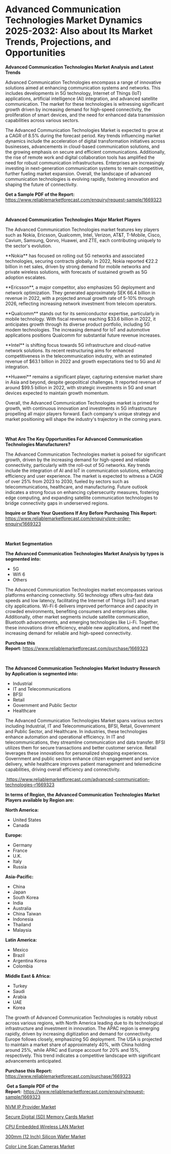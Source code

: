 <p><h1>Advanced Communication Technologies Market Dynamics 2025-2032: Also about Its Market Trends, Projections, and Opportunities</h1></p><p><strong>Advanced Communication Technologies Market Analysis and Latest Trends</strong></p>
<p><p>Advanced Communication Technologies encompass a range of innovative solutions aimed at enhancing communication systems and networks. This includes developments in 5G technology, Internet of Things (IoT) applications, artificial intelligence (AI) integration, and advanced satellite communication. The market for these technologies is witnessing significant growth driven by increasing demand for high-speed connectivity, the proliferation of smart devices, and the need for enhanced data transmission capabilities across various sectors.</p><p>The Advanced Communication Technologies Market is expected to grow at a CAGR of 8.5% during the forecast period. Key trends influencing market dynamics include the acceleration of digital transformation initiatives across businesses, advancements in cloud-based communication solutions, and the growing emphasis on secure and efficient communications. Additionally, the rise of remote work and digital collaboration tools has amplified the need for robust communication infrastructures. Enterprises are increasingly investing in next-generation communication systems to remain competitive, further fueling market expansion. Overall, the landscape of advanced communication technologies is evolving rapidly, fostering innovation and shaping the future of connectivity.</p></p>
<p><strong>Get a Sample PDF of the Report:&nbsp;</strong> <a href="https://www.reliablemarketforecast.com/enquiry/request-sample/1669323?utm_campaign=3049&utm_medium=2&utm_source=Github&utm_content=ia&utm_term=10032025&utm_id=advanced-communication-technologies">https://www.reliablemarketforecast.com/enquiry/request-sample/1669323</a></p>
<p>&nbsp;</p>
<p><strong>Advanced Communication Technologies Major Market Players</strong></p>
<p><p>The Advanced Communication Technologies market features key players such as Nokia, Ericsson, Qualcomm, Intel, Verizon, AT&T, T-Mobile, Cisco, Cavium, Samsung, Qorvo, Huawei, and ZTE, each contributing uniquely to the sector's evolution. </p><p>**Nokia** has focused on rolling out 5G networks and associated technologies, securing contracts globally. In 2022, Nokia reported €22.2 billion in net sales, driven by strong demand for mobile networks and private wireless solutions, with forecasts of sustained growth as 5G adoption escalates.</p><p>**Ericsson**, a major competitor, also emphasizes 5G deployment and network optimization. They generated approximately SEK 66.4 billion in revenue in 2022, with a projected annual growth rate of 5-10% through 2026, reflecting increasing network investment from telecom operators.</p><p>**Qualcomm** stands out for its semiconductor expertise, particularly in mobile technology. With fiscal revenue reaching $33.6 billion in 2022, it anticipates growth through its diverse product portfolio, including 5G modem technologies. The increasing demand for IoT and automotive applications positions Qualcomm for substantial future revenue increases.</p><p>**Intel** is shifting focus towards 5G infrastructure and cloud-native network solutions. Its recent restructuring aims for enhanced competitiveness in the telecommunication industry, with an estimated revenue of $63.1 billion in 2022 and growth expectations tied to 5G and AI integration.</p><p>**Huawei** remains a significant player, capturing extensive market share in Asia and beyond, despite geopolitical challenges. It reported revenue of around $99.5 billion in 2022, with strategic investments in 5G and smart devices expected to maintain growth momentum.</p><p>Overall, the Advanced Communication Technologies market is primed for growth, with continuous innovation and investments in 5G infrastructure propelling all major players forward. Each company's unique strategy and market positioning will shape the industry's trajectory in the coming years.</p></p>
<p>&nbsp;</p>
<p><strong>What Are The Key Opportunities For Advanced Communication Technologies Manufacturers?</strong></p>
<p><p>The Advanced Communication Technologies market is poised for significant growth, driven by the increasing demand for high-speed and reliable connectivity, particularly with the roll-out of 5G networks. Key trends include the integration of AI and IoT in communication solutions, enhancing efficiency and user experience. The market is expected to witness a CAGR of over 25% from 2023 to 2030, fueled by sectors such as telecommunications, healthcare, and manufacturing. Future outlook indicates a strong focus on enhancing cybersecurity measures, fostering edge computing, and expanding satellite communication technologies to bridge connectivity gaps in underserved regions.</p></p>
<p><strong>Inquire or Share Your Questions If Any Before Purchasing This Report:</strong> <a href="https://www.reliablemarketforecast.com/enquiry/pre-order-enquiry/1669323?utm_campaign=3049&utm_medium=2&utm_source=Github&utm_content=ia&utm_term=10032025&utm_id=advanced-communication-technologies">https://www.reliablemarketforecast.com/enquiry/pre-order-enquiry/1669323</a></p>
<p>&nbsp;</p>
<p><strong>Market Segmentation</strong></p>
<p><strong>The Advanced Communication Technologies Market Analysis by types is segmented into:</strong></p>
<p><ul><li>5G</li><li>Wifi 6</li><li>Others</li></ul></p>
<p><p>The Advanced Communication Technologies market encompasses various platforms enhancing connectivity. 5G technology offers ultra-fast data speeds and low latency, facilitating the Internet of Things (IoT) and smart city applications. Wi-Fi 6 delivers improved performance and capacity in crowded environments, benefiting consumers and enterprises alike. Additionally, other market segments include satellite communication, Bluetooth advancements, and emerging technologies like Li-Fi. Together, these innovations drive efficiency, enable new applications, and meet the increasing demand for reliable and high-speed connectivity.</p></p>
<p><strong>Purchase this Report:&nbsp;</strong><a href="https://www.reliablemarketforecast.com/purchase/1669323?utm_campaign=3049&utm_medium=2&utm_source=Github&utm_content=ia&utm_term=10032025&utm_id=advanced-communication-technologies">https://www.reliablemarketforecast.com/purchase/1669323</a></p>
<p>&nbsp;</p>
<p><strong>The Advanced Communication Technologies Market Industry Research by Application is segmented into:</strong></p>
<p><ul><li>Industrial</li><li>IT and Telecommunications</li><li>BFSI</li><li>Retail</li><li>Government and Public Sector</li><li>Healthcare</li></ul></p>
<p><p>The Advanced Communication Technologies Market spans various sectors including Industrial, IT and Telecommunications, BFSI, Retail, Government and Public Sector, and Healthcare. In industries, these technologies enhance automation and operational efficiency. In IT and telecommunications, they streamline communication and data transfer. BFSI utilizes them for secure transactions and better customer service. Retail leverages these innovations for personalized shopping experiences. Government and public sectors enhance citizen engagement and service delivery, while healthcare improves patient management and telemedicine capabilities, driving overall efficiency and connectivity.</p></p>
<p><a href="https://www.reliablemarketforecast.com/advanced-communication-technologies-r1669323?utm_campaign=3049&utm_medium=2&utm_source=Github&utm_content=ia&utm_term=10032025&utm_id=advanced-communication-technologies">&nbsp;https://www.reliablemarketforecast.com/advanced-communication-technologies-r1669323</a></p>
<p><strong>In terms of Region, the Advanced Communication Technologies Market Players available by Region are:</strong></p>
<p>
    <p> <strong> North America: </strong>
        <ul>
            <li>United States</li>
            <li>Canada</li>
        </ul>
        </p> 
    <p> <strong> Europe: </strong>
        <ul>
            <li>Germany</li>
            <li>France</li>
            <li>U.K.</li>
            <li>Italy</li>
            <li>Russia</li>
        </ul>
        </p> 
    <p> <strong> Asia-Pacific: </strong>
        <ul>
            <li>China</li>
            <li>Japan</li>
            <li>South Korea</li>
            <li>India</li>
            <li>Australia</li>
            <li>China Taiwan</li>
            <li>Indonesia</li>
            <li>Thailand</li>
            <li>Malaysia</li>
        </ul>
        </p> 
    <p> <strong> Latin America: </strong>
        <ul>
            <li>Mexico</li>
            <li>Brazil</li>
            <li>Argentina Korea</li>
            <li>Colombia</li>
        </ul>
        </p> 
    <p> <strong> Middle East & Africa: </strong>
        <ul>
            <li>Turkey</li>
            <li>Saudi</li>
            <li>Arabia</li>
            <li>UAE</li>
            <li>Korea</li>
        </ul>
    </p>
    </p>
<p><p>The growth of Advanced Communication Technologies is notably robust across various regions, with North America leading due to its technological infrastructure and investment in innovation. The APAC region is emerging rapidly, driven by increasing digitization and demand for connectivity. Europe follows closely, emphasizing 5G deployment. The USA is projected to maintain a market share of approximately 40%, with China holding around 25%, while APAC and Europe account for 20% and 15%, respectively. This trend indicates a competitive landscape with significant advancements anticipated.</p></p>
<p><strong>Purchase this Report: </strong><a href="https://www.reliablemarketforecast.com/purchase/1669323?utm_campaign=3049&utm_medium=2&utm_source=Github&utm_content=ia&utm_term=10032025&utm_id=advanced-communication-technologies">https://www.reliablemarketforecast.com/purchase/1669323</a></p>
<p>&nbsp;<strong>Get a Sample PDF of the Report:&nbsp;&nbsp;</strong><a href="https://www.reliablemarketforecast.com/enquiry/request-sample/1669323?utm_campaign=3049&utm_medium=2&utm_source=Github&utm_content=ia&utm_term=10032025&utm_id=advanced-communication-technologies">https://www.reliablemarketforecast.com/enquiry/request-sample/1669323</a></p>
<p><strong></strong></p>
<p><p><a href="https://www.linkedin.com/pulse/comprehensive-analysis-nvm-ip-provider-market-projected-aadqc?utm_campaign=3049&utm_medium=2&utm_source=Github&utm_content=ia&utm_term=10032025&utm_id=advanced-communication-technologies">NVM IP Provider Market</a></p><p><a href="https://www.linkedin.com/pulse/secure-digital-sd-memory-cards-market-report-detailed-size-analysis-t6rwe?utm_campaign=3049&utm_medium=2&utm_source=Github&utm_content=ia&utm_term=10032025&utm_id=advanced-communication-technologies">Secure Digital (SD) Memory Cards Market</a></p><p><a href="https://www.linkedin.com/pulse/cpu-embedded-wireless-lan-market-forecast-2025-2032-expected-v6i5e?utm_campaign=3049&utm_medium=2&utm_source=Github&utm_content=ia&utm_term=10032025&utm_id=advanced-communication-technologies">CPU Embedded Wireless LAN Market</a></p><p><a href="https://www.linkedin.com/pulse/industry-growth-potential-300mm-12-inch-silicon-wafer-market-jpwhe?utm_campaign=3049&utm_medium=2&utm_source=Github&utm_content=ia&utm_term=10032025&utm_id=advanced-communication-technologies">300mm (12 Inch) Silicon Wafer Market</a></p><p><a href="https://www.linkedin.com/pulse/rising-color-line-scan-cameras-market-key-drivers-142-cagr-jjrfe?utm_campaign=3049&utm_medium=2&utm_source=Github&utm_content=ia&utm_term=10032025&utm_id=advanced-communication-technologies">Color Line Scan Cameras Market</a></p></p>